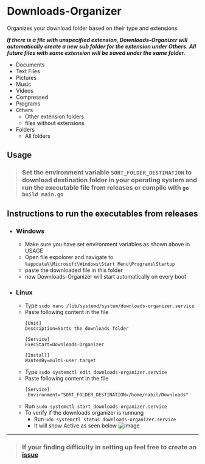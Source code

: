 # Downloads-Organizer

Organizes your download folder based on their type and extensions.

***If there is a file with unspecified extension, Downloads-Organizer will automatically create a new sub folder for the extension under Others. All future files with same extension will be saved under the same folder.***

- Documents
- Text Files
- Pictures
- Music
- Videos
- Compressed
- Programs
- Others
  - Other extension folders
  - files without extensions
-  Folders
   - All folders
  
 ## Usage
 > ### Set the environment variable `SORT_FOLDER_DESTINATION` to download destination folder in your operating system and run the executable file from releases or compile with `go build main.go`

## Instructions to run the executables from releases
- ### Windows
  - Make sure you have set environment variables as shown above in USAGE
  - Open file expolorer and navigate to `%appdata%\Microsoft\Windows\Start Menu\Programs\Startup`
  - paste the downloaded file in this folder
  - now Downloads-Organizer will start automatically on every boot
- ### Linux
  - Type `sudo nano /lib/systemd/system/downloads-organizer.service`
  - Paste following content in the file
    ```
    [Unit]
    Description=Sorts the downloads folder

    [Service]
    ExecStart=Downloads-Organizer

    [Install]
    WantedBy=multi-user.target
    ```
   - Type `sudo systemctl edit downloads-organizer.service`
   - Paste following content in the file
     ```
     [Service]
      Environment="SORT_FOLDER_DESTINATION=/home/rabil/Downloads"
      ```
   - Run `sudo systemctl start downloads-organizer.service`
   - To verify if the downloads organizer is runnung
     - Run `udo systemctl status downloads-organizer.service`
     - It will show Active as seen below
       ![image](https://user-images.githubusercontent.com/63334479/173121054-550a396d-b287-4a28-a9cb-544c98d46389.png)

---
> ### If your finding difficulty in setting up feel free to create an [issue](https://github.com/rabilrbl/Downloads-Organizer/issues)
